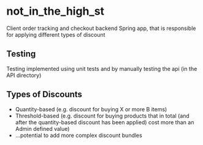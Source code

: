 # not_in_the_high_st
Client order tracking and checkout backend Spring app, that is responsible for applying different types of discount


## Testing
Testing implemented using unit tests and by manually testing the api (in the API directory)


## Types of Discounts
* Quantity-based  (e.g. discount for buying X or more B items)
* Threshold-based (e.g. discount for buying products that in total (and after the quantity-based discount has been applied) cost more than an Admin defined value)
* ...potential to add more complex discount bundles
